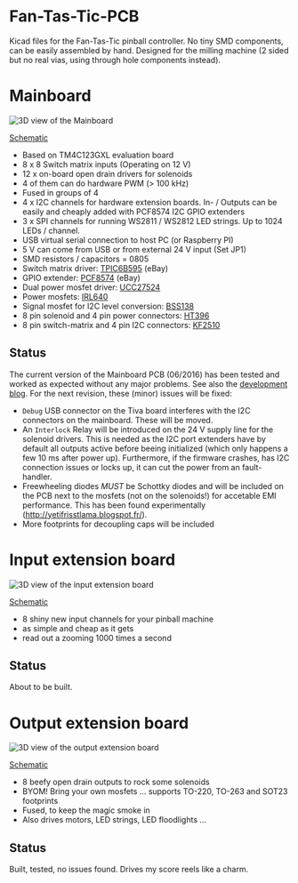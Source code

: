 # Fan-Tas-Tic-PCB
Kicad files for the Fan-Tas-Tic pinball controller.
No tiny SMD components, can be easily assembled by hand.
Designed for the milling machine (2 sided but no real vias, using through hole components instead).

# Mainboard

![3D view of the Mainboard](https://raw.githubusercontent.com/yetifrisstlama/Fan-Tas-Tic-PCB/master/Mainboard/pdf/fan_tas_tic_3d_7.jpg)

[Schematic](https://raw.githubusercontent.com/yetifrisstlama/Fan-Tas-Tic-PCB/master/Mainboard/pdf/fan_tas_tic.pdf)

 * Based on TM4C123GXL evaluation board
 * 8 x 8 Switch matrix inputs (Operating on 12 V)
 * 12 x on-board open drain drivers for solenoids
 * 4 of them can do hardware PWM (> 100 kHz)
 * Fused in groups of 4
 * 4 x I2C channels for hardware extension boards.
   In- / Outputs can be easily and cheaply added with PCF8574 I2C GPIO extenders
 * 3 x SPI channels for running WS2811 / WS2812 LED strings.
   Up to 1024 LEDs / channel.
 * USB virtual serial connection to host PC (or Raspberry PI)
 * 5 V can come from USB or from external 24 V input (Set JP1)
 * SMD resistors / capacitors = 0805
 * Switch matrix driver:
   [TPIC6B595](http://www.ti.com/lit/ds/symlink/tpic6b595.pdf) (eBay)
 * GPIO extender:
   [PCF8574](http://www.ti.com/lit/ds/symlink/pcf8574.pdf) (eBay)
 * Dual power mosfet driver:
   [UCC27524](http://www.ti.com/lit/ds/symlink/ucc27524.pdf)
 * Power mosfets:
   [IRL640](http://www.vishay.com/docs/91305/91305.pdf)
 * Signal mosfet for I2C level conversion:
   [BSS138](https://www.fairchildsemi.com/datasheets/BS/BSS138.pdf)
 * 8 pin solenoid and 4 pin power connectors:
   [HT396](https://www.google.com/search?btnG=1&pws=0&q=Green+HT396+3.96mm+Straight+Pluggable+Screw+Terminal+Block+Connector&gws_rd=cr,ssl&ei=fLGbVpy5GMX4apzWrtgK)
 * 8 pin switch-matrix and 4 pin I2C connectors:
   [KF2510](https://www.google.com/search?btnG=1&pws=0&q=KF2510+2P-10P+2.54mm+Straight+/+Right-Angle+Connector+Header%2BTerminal%2BHousing&gws_rd=cr,ssl&ei=HrKbVpHDFoKua7iAu-AK)

## Status
The current version of the Mainboard PCB (06/2016) has been tested and worked as expected without any major problems. See also the [development blog](http://yetifrisstlama.blogspot.fr/). For the next revision, these (minor) issues will be fixed:
 * `Debug` USB connector on the Tiva board interferes with the I2C connectors on the mainboard. These will be moved.
 * An `Interlock` Relay will be introduced on the 24 V supply line for the solenoid drivers. This is needed as the I2C port extenders have by default all outputs active before beeing initialized (which only happens a few 10 ms after power up). Furthermore, if the firmware crashes, has I2C connection issues or locks up, it can cut the power from an fault-handler.
 * Freewheeling diodes _MUST_ be Schottky diodes and will be included on the PCB next to the mosfets (not on the solenoids!) for accetable EMI performance. This has been found experimentally (http://yetifrisstlama.blogspot.fr/).
 * More footprints for decoupling caps will be included


# Input extension board
![3D view of the input extension board](https://raw.githubusercontent.com/yetifrisstlama/Fan-Tas-Tic-PCB/master/InputExtension/pdf/back.jpg)

[Schematic](https://raw.githubusercontent.com/yetifrisstlama/Fan-Tas-Tic-PCB/master/InputExtension/pdf/InputExtension.pdf)

 * 8 shiny new input channels for your pinball machine
 * as simple and cheap as it gets
 * read out a zooming 1000 times a second

## Status
About to be built.

# Output extension board
![3D view of the output extension board](https://raw.githubusercontent.com/yetifrisstlama/Fan-Tas-Tic-PCB/master/OutputExtension/pdf/front.png)

[Schematic](https://raw.githubusercontent.com/yetifrisstlama/Fan-Tas-Tic-PCB/master/OutputExtension/pdf/OutputExtension.pdf)

 * 8 beefy open drain outputs to rock some solenoids
 * BYOM! Bring your own mosfets ... supports TO-220, TO-263 and SOT23 footprints
 * Fused, to keep the magic smoke in
 * Also drives motors, LED strings, LED floodlights ...

## Status
Built, tested, no issues found. Drives my score reels like a charm.
